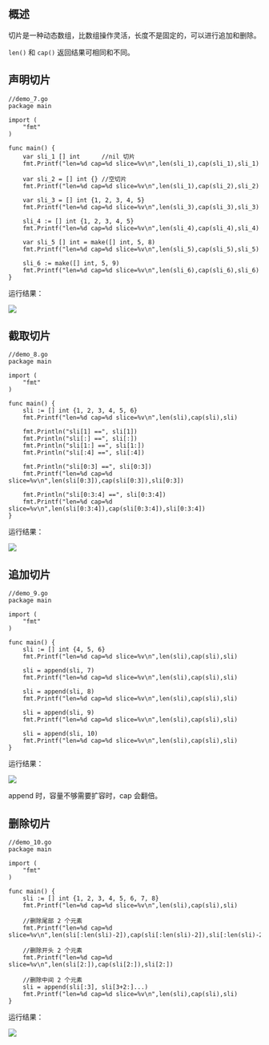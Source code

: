 ## 概述

切片是一种动态数组，比数组操作灵活，长度不是固定的，可以进行追加和删除。

`len()` 和 `cap()` 返回结果可相同和不同。 

## 声明切片

```
//demo_7.go
package main

import (
	"fmt"
)

func main() {
	var sli_1 [] int      //nil 切片
	fmt.Printf("len=%d cap=%d slice=%v\n",len(sli_1),cap(sli_1),sli_1)

	var sli_2 = [] int {} //空切片
	fmt.Printf("len=%d cap=%d slice=%v\n",len(sli_1),cap(sli_2),sli_2)

	var sli_3 = [] int {1, 2, 3, 4, 5}
	fmt.Printf("len=%d cap=%d slice=%v\n",len(sli_3),cap(sli_3),sli_3)

	sli_4 := [] int {1, 2, 3, 4, 5}
	fmt.Printf("len=%d cap=%d slice=%v\n",len(sli_4),cap(sli_4),sli_4)

	var sli_5 [] int = make([] int, 5, 8)
	fmt.Printf("len=%d cap=%d slice=%v\n",len(sli_5),cap(sli_5),sli_5)

	sli_6 := make([] int, 5, 9)
	fmt.Printf("len=%d cap=%d slice=%v\n",len(sli_6),cap(sli_6),sli_6)
}
```

运行结果：

![](https://github.com/xinliangnote/Go/blob/master/00-基础语法/images/04-切片/4_go_1.png)

## 截取切片

```
//demo_8.go
package main

import (
	"fmt"
)

func main() {
	sli := [] int {1, 2, 3, 4, 5, 6}
	fmt.Printf("len=%d cap=%d slice=%v\n",len(sli),cap(sli),sli)

	fmt.Println("sli[1] ==", sli[1])
	fmt.Println("sli[:] ==", sli[:])
	fmt.Println("sli[1:] ==", sli[1:])
	fmt.Println("sli[:4] ==", sli[:4])
	
	fmt.Println("sli[0:3] ==", sli[0:3])
	fmt.Printf("len=%d cap=%d slice=%v\n",len(sli[0:3]),cap(sli[0:3]),sli[0:3])

	fmt.Println("sli[0:3:4] ==", sli[0:3:4])
	fmt.Printf("len=%d cap=%d slice=%v\n",len(sli[0:3:4]),cap(sli[0:3:4]),sli[0:3:4])
}
```

运行结果：

![](https://github.com/xinliangnote/Go/blob/master/00-基础语法/images/04-切片/4_go_2.png)

## 追加切片

```
//demo_9.go
package main

import (
	"fmt"
)

func main() {
	sli := [] int {4, 5, 6}
	fmt.Printf("len=%d cap=%d slice=%v\n",len(sli),cap(sli),sli)

	sli = append(sli, 7)
	fmt.Printf("len=%d cap=%d slice=%v\n",len(sli),cap(sli),sli)

	sli = append(sli, 8)
	fmt.Printf("len=%d cap=%d slice=%v\n",len(sli),cap(sli),sli)

	sli = append(sli, 9)
	fmt.Printf("len=%d cap=%d slice=%v\n",len(sli),cap(sli),sli)

	sli = append(sli, 10)
	fmt.Printf("len=%d cap=%d slice=%v\n",len(sli),cap(sli),sli)
}
```

运行结果：

![](https://github.com/xinliangnote/Go/blob/master/00-基础语法/images/04-切片/4_go_3.png)

append 时，容量不够需要扩容时，cap 会翻倍。

## 删除切片

```
//demo_10.go
package main

import (
	"fmt"
)

func main() {
	sli := [] int {1, 2, 3, 4, 5, 6, 7, 8}
	fmt.Printf("len=%d cap=%d slice=%v\n",len(sli),cap(sli),sli)

	//删除尾部 2 个元素
	fmt.Printf("len=%d cap=%d slice=%v\n",len(sli[:len(sli)-2]),cap(sli[:len(sli)-2]),sli[:len(sli)-2])

	//删除开头 2 个元素
	fmt.Printf("len=%d cap=%d slice=%v\n",len(sli[2:]),cap(sli[2:]),sli[2:])

	//删除中间 2 个元素
	sli = append(sli[:3], sli[3+2:]...)
	fmt.Printf("len=%d cap=%d slice=%v\n",len(sli),cap(sli),sli)
}
```

运行结果：

![](https://github.com/xinliangnote/Go/blob/master/00-基础语法/images/04-切片/4_go_4.png)